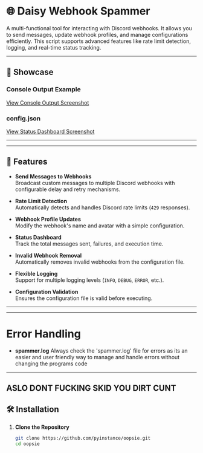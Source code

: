 # 🌐 Daisy Webhook Spammer

A multi-functional tool for interacting with Discord webhooks. It allows you to send messages, update webhook profiles, and manage configurations efficiently. This script supports advanced features like rate limit detection, logging, and real-time status tracking.

---

## 📸 Showcase

### Console Output Example  
[View Console Output Screenshot](https://i.imgur.com/3peIFgg.png)

### config.json  
[View Status Dashboard Screenshot](https://example.com/path-to-status-dashboard-screenshot.png)


---

---

## 🚀 Features

- **Send Messages to Webhooks**  
  Broadcast custom messages to multiple Discord webhooks with configurable delay and retry mechanisms.

- **Rate Limit Detection**  
  Automatically detects and handles Discord rate limits (`429` responses).

- **Webhook Profile Updates**  
  Modify the webhook's name and avatar with a simple configuration.

- **Status Dashboard**  
  Track the total messages sent, failures, and execution time.

- **Invalid Webhook Removal**  
  Automatically removes invalid webhooks from the configuration file.

- **Flexible Logging**  
  Support for multiple logging levels (`INFO`, `DEBUG`, `ERROR`, etc.).

- **Configuration Validation**  
  Ensures the configuration file is valid before executing.

---
---
# Error Handling

- **spammer.log**
  Always check the 'spammer.log' file for errors as its an easier and user friendly way to manage and handle errors
  without changing the programs code
---

## ASLO DONT FUCKING SKID YOU DIRT CUNT

## 🛠️ Installation

1. **Clone the Repository**
   ```bash
   git clone https://github.com/pyinstance/oopsie.git
   cd oopsie

